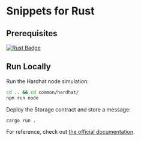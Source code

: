 # Snippets for Rust

## Prerequisites

[![Rust Badge](https://img.shields.io/badge/Rust-000?logo=rust&logoColor=fff&style=for-the-badge)](https://www.rust-lang.org/)

## Run Locally

Run the Hardhat node simulation:

```sh
cd .. && cd common/hardhat/
npm run node
```

Deploy the Storage contract and store a message:

```sh
cargo run .
```

For reference, check out [the official documentation](https://alloy.rs/introduction/getting-started).

